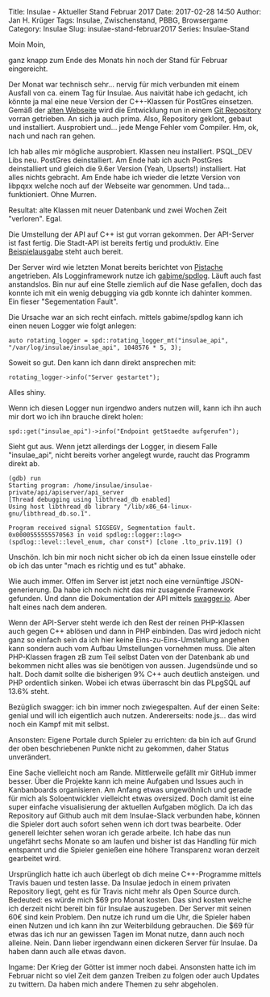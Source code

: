 Title: Insulae - Aktueller Stand Februar 2017
Date: 2017-02-28 14:50
Author: Jan H. Krüger
Tags: Insulae, Zwischenstand, PBBG, Browsergame
Category: Insulae
Slug: insulae-stand-februar2017
Series: Insulae-Stand

Moin Moin,

ganz knapp zum Ende des Monats hin noch der Stand für Februar eingereicht.

Der Monat war technisch sehr... nervig für mich verbunden mit einem Ausfall von ca. einem Tag für Insulae.
Aus naivität habe ich gedacht, ich könnte ja mal eine neue Version der C++-Klassen für PostGres einsetzen. Gemäß der [alten Webseite][2] wird die Entwicklung nun in einem [Git Repository][1] vorran getrieben. An sich ja auch prima.
Also, Repository geklont, gebaut und installiert. Ausprobiert und... jede Menge Fehler vom Compiler. Hm, ok, nach und nach ran gehen.

Ich hab alles mir mögliche ausprobiert. Klassen neu installiert. PSQL_DEV Libs neu. PostGres deinstalliert. Am Ende hab ich auch PostGres deinstalliert und gleich die 9.6er Version (Yeah, Upserts!) installiert.
Hat alles nichts gebracht. Am Ende habe ich wieder die letzte Version von libpqxx welche noch auf der Webseite war genommen. Und tada... funktioniert. Ohne Murren.

Resultat: alte Klassen mit neuer Datenbank und zwei Wochen Zeit "verloren". Egal.


Die Umstellung der API auf C++ ist gut vorran gekommen. Der API-Server ist fast fertig. Die Stadt-API ist bereits fertig und produktiv. Eine [Beispielausgabe][3] steht auch bereit.

Der Server wird wie letzten Monat bereits berichtet von [Pistache][4] angetrieben. Als Logginframework nutze ich [gabime/spdlog][5]. Läuft auch fast anstandslos. Bin nur auf eine Stelle ziemlich auf die Nase gefallen, doch das konnte ich mit ein wenig debugging via gdb konnte ich dahinter kommen. Ein fieser "Segementation Fault".

Die Ursache war an sich recht einfach. mittels gabime/spdlog kann ich einen neuen Logger wie folgt anlegen:

```
auto rotating_logger = spd::rotating_logger_mt("insulae_api", "/var/log/insulae/insulae_api", 1048576 * 5, 3);
```

Soweit so gut. Den kann ich dann direkt ansprechen mit:

```
rotating_logger->info("Server gestartet");
```

Alles shiny.

Wenn ich diesen Logger nun irgendwo anders nutzen will, kann ich ihn auch mir dort wo ich ihn brauche direkt holen:

```
spd::get("insulae_api")->info("Endpoint getStaedte aufgerufen");
```

Sieht gut aus. Wenn jetzt allerdings der Logger, in diesem Falle "insulae_api", nicht bereits vorher angelegt wurde, raucht das Programm direkt ab.

```
(gdb) run
Starting program: /home/insulae/insulae-private/api/apiserver/api_server
[Thread debugging using libthread_db enabled]
Using host libthread_db library "/lib/x86_64-linux-gnu/libthread_db.so.1".

Program received signal SIGSEGV, Segmentation fault.
0x0000555555570563 in void spdlog::logger::log<>(spdlog::level::level_enum, char const*) [clone .lto_priv.119] ()
```
Unschön. Ich bin mir noch nicht sicher ob ich da einen Issue einstelle oder ob ich das unter "mach es richtig und es tut" abhake.


Wie auch immer. Offen im Server ist jetzt noch eine vernünftige JSON-generierung. Da habe ich noch nicht das mir zusagende Framework gefunden. Und dann die Dokumentation der API mittels [swagger.io][6]. Aber halt eines nach dem anderen.

Wenn der API-Server steht werde ich den Rest der reinen PHP-Klassen auch gegen C++ ablösen und dann in PHP einbinden. Das wird jedoch nicht ganz so einfach sein da ich hier keine Eins-zu-Eins-Umstellung angehen kann sondern auch vom Aufbau Umstellungen vornehmen muss. Die alten PHP-Klassen fragen zB zum Teil selbst Daten von der Datenbank ab und bekommen nicht alles was sie benötigen von aussen. Jugendsünde und so halt.
Doch damit sollte die bisherigen 9% C++ auch deutlich ansteigen. und PHP ordentlich sinken. Wobei ich etwas überrascht bin das PLpgSQL auf 13.6% steht.

Bezüglich swagger: ich bin immer noch zwiegespalten. Auf der einen Seite: genial und will ich eigentlich auch nutzen. Andererseits: node.js... das wird noch ein Kampf mit mit selbst.


Ansonsten:
Eigene Portale durch Spieler zu errichten: da bin ich auf Grund der oben beschriebenen Punkte nicht zu gekommen, daher Status unverändert.

Eine Sache vielleicht noch am Rande. Mittlerweile gefällt mir GitHub immer besser. Über die Projekte kann ich meine Aufgaben und Issues auch in Kanbanboards organisieren. Am Anfang etwas ungewöhnlich und gerade für mich als Soloentwickler vielleicht etwas oversized. Doch damit ist eine super einfache visualisierung der aktuellen Aufgaben möglich.
Da ich das Repository auf Github auch mit dem Insulae-Slack verbunden habe, können die Spieler dort auch sofort sehen wenn ich dort twas bearbeite. Oder generell leichter sehen woran ich gerade arbeite.
Ich habe das nun ungefährt sechs Monate so am laufen und bisher ist das Handling für mich entspannt und die Spieler genießen eine höhere Transparenz woran derzeit gearbeitet wird.

Ursprünglich hatte ich auch überlegt ob dich meine C++-Programme mittels Travis bauen und testen lasse. Da Insulae jedoch in einem privaten Repository liegt, geht es für Travis nicht mehr als Open Source durch. Bedeuted: es würde mich $69 pro Monat kosten.
Das sind kosten welche ich derzeit nicht bereit bin für Insulae auszugeben. Der Server mit seinen 60€ sind kein Problem. Den nutze ich rund um die Uhr, die Spieler haben einen Nutzen und ich kann ihn zur Weiterbildung gebrauchen.
Die $69 für etwas das ich nur an gewissen Tagen im Monat nutze, dann auch noch alleine. Nein. Dann lieber irgendwann einen dickeren Server für Insulae. Da haben dann auch alle etwas davon.

Ingame: Der Krieg der Götter ist immer noch dabei.
Ansonsten hatte ich im Februar nicht so viel Zeit dem ganzen Treiben zu folgen oder auch Updates zu twittern. Da haben mich andere Themen zu sehr abgeholen.

[1]: https://github.com/jtv/libpqxx/
[2]: http://pqxx.org/development/libpqxx/
[3]: https://gist.github.com/janhkrueger/9127a29221cee5ee41fedb41101790c4
[4]: https://github.com/oktal/pistache
[5]: https://github.com/gabime/spdlog
[6]: http://swagger.io/

[3]: http://tgwnn.rpgame.de/
[4]: http://inselpioniere.de/
[5]: http://karasan.de/
[6]: http://www.joscha2k.de/
[7]: http://www.scherbenwelten.net/

